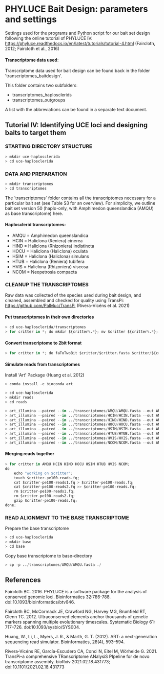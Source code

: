 # PHYLUCE Bait Design: parameters and settings

Settings used for the programs and Python script for our bait set design following the online tutorial of PHYLUCE IV:
https://phyluce.readthedocs.io/en/latest/tutorials/tutorial-4.html (Faircloth, 2012; Faircloth et al., 2016)

#### Transcriptome data used:
Transcriptome data used for bait design can be found back in the folder 'transcriptomes_baitdesign'.

This folder contains two subfolders:
* transcriptomes_haplosclerids
* transcriptomes_outgroups

A list with the abbreviations can be found in a separate text document.

## Tutorial IV: Identifying UCE loci and designing baits to target them

### STARTING DIRECTORY STRUCTURE

```python
> mkdir uce-haplosclerida
> cd uce-haplosclerida
```

### DATA AND PREPARATION

```python
> mkdir transcriptomes
> cd transcriptomes
```

The 'transcriptomes' folder contains all the transcriptomes necessary for a particular bait set (see Table S3 for an overview). For simplicity, we outline bait set version 50 (haplo-only, with Amphimedon queenslandica (AMQU) as base transcriptome) here.

#### Haplosclerid transcriptomes:
* AMQU = Amphimedon queenslandica
* HCIN = Haliclona (Reniera) cinerea
* HIND = Haliclona (Rhizoniera) indistincta
* HOCU = Haliclona (Haliclona) oculata
* HSIM = Haliclona (Haliclona) simulans
* HTUB = Haliclona (Reniera) tubifera
* HVIS = Haliclona (Rhizoniera) viscosa
* NCOM = Neopetrosia compacta

### CLEANUP THE TRANSCRIPTOMES
Raw data was collected of the species used during bait design, and cleaned, assembled and checked for quality using TransPi: https://github.com/PalMuc/TransPi (Rivera-Vicéns et al. 2021)

#### Put transcriptomes in their own directories

```python
> cd uce-haplosclerida/transcriptomes
> for critter in *; do mkdir ${critter%.*}; mv $critter ${critter%.*}; done
```

#### Convert transcriptome to 2bit format

```python
> for critter in *; do faToTwoBit $critter/$critter.fasta $critter/${critter%.*}.2bit; done
```

#### Simulate reads from transcriptomes

Install 'Art' Package (Huang et al. 2012)

```python
> conda install -c bioconda art

> cd uce-haplosclerida
> mkdir reads
> cd reads
```

```python
> art_illumina --paired --in ../transcriptomes/AMQU/AMQU.fasta --out AMQU-pe100-reads --len 100 --fcov 2 --mflen 200 --sdev 150 -ir 0.0 -ir2 0.0 -dr 0.0 -dr2 0.0 -qs 100 -qs2 100 -na
> art_illumina --paired --in ../transcriptomes/HCIN/HCIN.fasta --out AMQU-pe100-reads --len 100 --fcov 2 --mflen 200 --sdev 150 -ir 0.0 -ir2 0.0 -dr 0.0 -dr2 0.0 -qs 100 -qs2 100 -na
> art_illumina --paired --in ../transcriptomes/HIND/HIND.fasta --out AMQU-pe100-reads --len 100 --fcov 2 --mflen 200 --sdev 150 -ir 0.0 -ir2 0.0 -dr 0.0 -dr2 0.0 -qs 100 -qs2 100 -na
> art_illumina --paired --in ../transcriptomes/HOCU/HOCU.fasta --out AMQU-pe100-reads --len 100 --fcov 2 --mflen 200 --sdev 150 -ir 0.0 -ir2 0.0 -dr 0.0 -dr2 0.0 -qs 100 -qs2 100 -na
> art_illumina --paired --in ../transcriptomes/HSIM/HSIM.fasta --out AMQU-pe100-reads --len 100 --fcov 2 --mflen 200 --sdev 150 -ir 0.0 -ir2 0.0 -dr 0.0 -dr2 0.0 -qs 100 -qs2 100 -na
> art_illumina --paired --in ../transcriptomes/HTUB/HTUB.fasta --out AMQU-pe100-reads --len 100 --fcov 2 --mflen 200 --sdev 150 -ir 0.0 -ir2 0.0 -dr 0.0 -dr2 0.0 -qs 100 -qs2 100 -na
> art_illumina --paired --in ../transcriptomes/HVIS/HVIS.fasta --out AMQU-pe100-reads --len 100 --fcov 2 --mflen 200 --sdev 150 -ir 0.0 -ir2 0.0 -dr 0.0 -dr2 0.0 -qs 100 -qs2 100 -na
> art_illumina --paired --in ../transcriptomes/NCOM/NCOM.fasta --out AMQU-pe100-reads --len 100 --fcov 2 --mflen 200 --sdev 150 -ir 0.0 -ir2 0.0 -dr 0.0 -dr2 0.0 -qs 100 -qs2 100 -na
```

#### Merging reads together
```python
> for critter in AMQU HCIN HIND HOCU HSIM HTUB HVIS NCOM;
do
	echo "working on $critter";
	touch $critter-pe100-reads.fq;
	cat $critter-pe100-reads1.fq > $critter-pe100-reads.fq;
	cat $critter-pe100-reads2.fq >> $critter-pe100-reads.fq;
	rm $critter-pe100-reads1.fq;
	rm $critter-pe100-reads2.fq;
	gzip $critter-pe100-reads.fq;
done;
```

### READ ALIGNMENT TO THE BASE TRANSCRIPTOME

Prepare the base transcriptome

```python
> cd uce-haplosclerida
> mkdir base
> cd base
```

Copy base transcriptome to base-directory

```python
> cp -p ../transcriptomes/AMQU/AMQU.fasta ./
```

## References
Faircloth BC. 2016. PHYLUCE is a software package for the analysis of conserved genomic loci. Bioinformatics 32:786-788. doi:10.1093/bioinformatics/btv646.

Faircloth BC, McCormack JE, Crawford NG, Harvey MG, Brumfield RT, Glenn TC. 2012. Ultraconserved elements anchor thousands of genetic markers spanning multiple evolutionary timescales. Systematic Biology 61: 717–726. doi:10.1093/sysbio/SYS004.

Huang, W., Li, L., Myers, J. R., & Marth, G. T. (2012). ART: a next-generation sequencing read simulator. Bioinformatics, 28(4), 593–594.

Rivera-Vicéns RE, García-Escudero CA, Conci N, Eitel M, Wörheide G. 2021. TransPi–a comprehensive TRanscriptome ANalysiS PIpeline for de novo transcriptome assembly. bioRxiv 2021.02.18.431773; doi:10.1101/2021.02.18.431773








